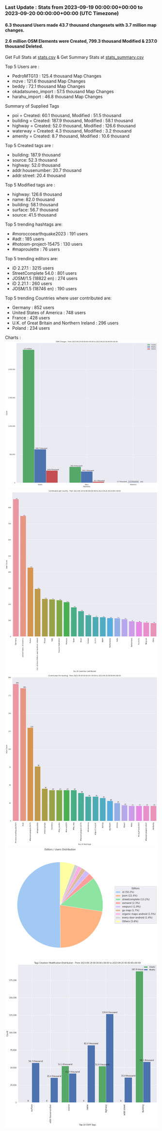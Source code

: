 ### Last Update : Stats from 2023-09-19 00:00:00+00:00 to 2023-09-20 00:00:00+00:00 (UTC Timezone)

#### 6.3 thousand Users made 43.7 thousand changesets with 3.7 million map changes.
#### 2.6 million OSM Elements were Created, 799.3 thousand Modified & 237.0 thousand Deleted.
Get Full Stats at [stats.csv](/stats/Global/Daily/stats.csv)
 & Get Summary Stats at [stats_summary.csv](/stats/Global/Daily/stats_summary.csv)

Top 5 Users are : 
- PedroMTG13 : 125.4 thousand Map Changes
- mzve : 121.6 thousand Map Changes
- beddy : 72.1 thousand Map Changes
- okadatsuneo_import : 57.5 thousand Map Changes
- harahu_import : 46.8 thousand Map Changes

Summary of Supplied Tags
- poi = Created: 60.1 thousand, Modified : 51.5 thousand
- building = Created: 187.9 thousand, Modified : 58.1 thousand
- highway = Created: 52.0 thousand, Modified : 126.6 thousand
- waterway = Created: 4.3 thousand, Modified : 3.2 thousand
- amenity = Created: 8.7 thousand, Modified : 10.6 thousand


Top 5 Created tags are :
- building: 187.9 thousand
- source: 52.3 thousand
- highway: 52.0 thousand
- addr:housenumber: 20.7 thousand
- addr:street: 20.4 thousand


Top 5 Modified tags are :
- highway: 126.6 thousand
- name: 82.0 thousand
- building: 58.1 thousand
- surface: 56.7 thousand
- source: 41.5 thousand


Top 5 trending hashtags are:
- #moroccoearthquake2023 : 191 users
- #adt : 185 users
- #hotosm-project-15475 : 130 users
- #maproulette : 76 users


Top 5 trending editors are:
- iD 2.27.1 : 3215 users
- StreetComplete 54.0 : 801 users
- JOSM/1.5 (18822 en) : 274 users
- iD 2.21.1 : 260 users
- JOSM/1.5 (18746 en) : 190 users


Top 5 trending Countries where user contributed are:
- Germany : 852 users
- United States of America : 748 users
- France : 428 users
- U.K. of Great Britain and Northern Ireland : 296 users
- Poland : 234 users


 Charts : 
![Alt text](./stats_osm_changes.png) 
![Alt text](./stats_users_per_country.png) 
![Alt text](./stats_users_per_hashtag.png) 
![Alt text](./stats_editors_pie_chart.png) 
![Alt text](./stats_tags.png) 
